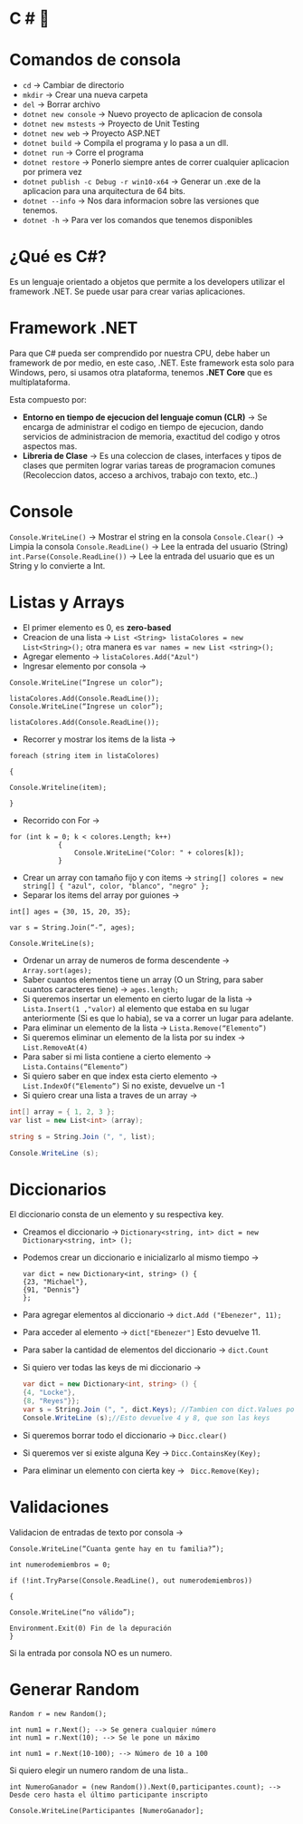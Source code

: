 # C # 🚀️

# Comandos de consola

* `cd` -> Cambiar de directorio
* `mkdir` -> Crear una nueva carpeta
* `del` -> Borrar archivo
* `dotnet new console` -> Nuevo proyecto de aplicacion de consola
* `dotnet new mstests` -> Proyecto de Unit Testing
* `dotnet new web` -> Proyecto ASP.NET
* `dotnet build` -> Compila el programa y lo pasa a un dll.
* `dotnet run` -> Corre el programa
* `dotnet restore` -> Ponerlo siempre antes de correr cualquier aplicacion por primera vez
* `dotnet publish -c Debug -r win10-x64` -> Generar un .exe de la aplicacion para una arquitectura de 64 bits.
* `dotnet --info` -> Nos dara informacion sobre las versiones que tenemos.
* `dotnet -h` -> Para ver los comandos que tenemos disponibles

# ¿Qué es C#?

Es un lenguaje orientado a objetos que permite a los developers utilizar el framework .NET. Se puede usar para crear varias aplicaciones.

# Framework .NET

Para que C# pueda ser comprendido por nuestra CPU, debe haber un framework de por medio, en este caso, .NET. Este framework esta solo para Windows, pero, si usamos otra plataforma, tenemos **.NET Core** que es multiplataforma. 

Esta compuesto por:

* **Entorno en tiempo de ejecucion del lenguaje comun (CLR)** -> Se encarga de administrar el codigo en tiempo de ejecucion, dando servicios de administracion de memoria, exactitud del codigo y otros aspectos mas.
* **Libreria de Clase** -> Es una coleccion de clases, interfaces y tipos de clases que permiten lograr varias tareas de programacion comunes (Recoleccion datos, acceso a archivos, trabajo con texto, etc..)

# Console

`Console.WriteLine()` -> Mostrar el string en la consola
`Console.Clear()` -> Limpia la consola
`Console.ReadLine()` -> Lee la entrada del usuario (String)
`int.Parse(Console.ReadLine())` -> Lee la entrada del usuario que es un String y lo convierte a Int.

# Listas y Arrays

* El primer elemento es 0, es **zero-based**
* Creacion de una lista -> `List <String> listaColores = new List<String>();` otra manera es `var names = new List <string>();`
* Agregar elemento -> `listaColores.Add("Azul")`
* Ingresar elemento por consola ->

```
Console.WriteLine(“Ingrese un color”);

listaColores.Add(Console.ReadLine());
Console.WriteLine(“Ingrese un color”);

listaColores.Add(Console.ReadLine());
```

* Recorrer y mostrar los items de la lista ->

```
foreach (string item in listaColores)

{

Console.Writeline(item);

}
```

* Recorrido con For ->

```
for (int k = 0; k < colores.Length; k++)
            {
                Console.WriteLine("Color: " + colores[k]);
            }
```

* Crear un array con tamaño fijo y con items -> `string[] colores = new string[] { "azul", color, "blanco", "negro" }; `
* Separar los items del array por guiones ->

```
int[] ages = {30, 15, 20, 35};

var s = String.Join(“-”, ages);

Console.WriteLine(s);
```

* Ordenar un array de numeros de forma descendente -> `Array.sort(ages);`
* Saber cuantos elementos tiene un array (O un String, para saber cuantos caracteres tiene) -> `ages.length; `
* Si queremos insertar un elemento en cierto lugar de la lista -> `Lista.Insert(1 ,"valor)` al elemento que estaba en su lugar anteriormente (Si es que lo habia), se va a correr un lugar para adelante.
* Para eliminar un elemento de la lista -> `Lista.Remove(“Elemento”)`
* Si queremos eliminar un elemento de la lista por su index -> `List.RemoveAt(4)`
* Para saber si mi lista contiene a cierto elemento -> `Lista.Contains(“Elemento”)`
* Si quiero saber en que index esta cierto elemento -> `List.IndexOf(“Elemento”)` Si no existe, devuelve un -1
* Si quiero crear una lista a traves de un array ->

```c#
int[] array = { 1, 2, 3 };
var list = new List<int> (array);

string s = String.Join (", ", list);

Console.WriteLine (s);
```

# Diccionarios

El diccionario consta de un elemento y su respectiva key.

* Creamos el diccionario -> `Dictionary<string, int> dict = new Dictionary<string, int> ();`
* Podemos crear un diccionario e inicializarlo al mismo tiempo ->

  ```
  var dict = new Dictionary<int, string> () {
  {23, "Michael"},
  {91, "Dennis"}
  };

  ```
* Para agregar elementos al diccionario -> `dict.Add ("Ebenezer", 11);`
* Para acceder al elemento -> `dict["Ebenezer"]` Esto devuelve 11.
* Para saber la cantidad de elementos del diccionario -> `dict.Count`
* Si quiero ver todas las keys de mi diccionario ->

  ```c#
  var dict = new Dictionary<int, string> () {
  {4, "Locke"},
  {8, "Reyes"}};
  var s = String.Join (", ", dict.Keys); //Tambien con dict.Values por si queremos acceder a los valores
  Console.WriteLine (s);//Esto devuelve 4 y 8, que son las keys
  ```
* Si queremos borrar todo el diccionario ->  `Dicc.clear()`
* Si queremos ver si existe alguna Key -> `Dicc.ContainsKey(Key);`
* Para eliminar un elemento con cierta key -> ` Dicc.Remove(Key);`

# Validaciones

Validacion de entradas de texto por consola ->

```
Console.WriteLine(“Cuanta gente hay en tu familia?”);

int numerodemiembros = 0;

if (!int.TryParse(Console.ReadLine(), out numerodemiembros))

{

Console.WriteLine(“no válido”);

Environment.Exit(0) Fin de la depuración
}
```

Si la entrada por consola NO es un numero.

# Generar Random

```
Random r = new Random();

int num1 = r.Next(); --> Se genera cualquier número
int num1 = r.Next(10); --> Se le pone un máximo

int num1 = r.Next(10-100); --> Número de 10 a 100
```

Si quiero elegir un numero random de una lista..

```
int NumeroGanador = (new Random()).Next(0,participantes.count); --> Desde cero hasta el último participante inscripto

Console.WriteLine(Participantes [NumeroGanador];
```
